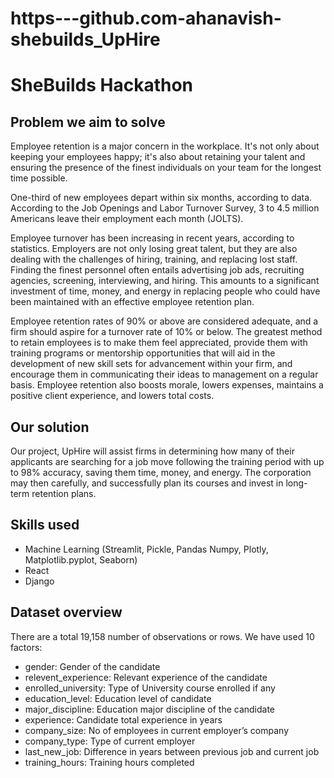 # https---github.com-ahanavish-shebuilds_UpHire
# SheBuilds Hackathon

## Problem we aim to solve

Employee retention is a major concern in the workplace. It's not only about keeping your employees happy; it's also about retaining your talent and ensuring the presence of the finest individuals on your team for the longest time possible.

One-third of new employees depart within six months, according to data. According to the Job Openings and Labor Turnover Survey, 3 to 4.5 million Americans leave their employment each month (JOLTS).

Employee turnover has been increasing in recent years, according to statistics. Employers are not only losing great talent, but they are also dealing with the challenges of hiring, training, and replacing lost staff. Finding the finest personnel often entails advertising job ads, recruiting agencies, screening, interviewing, and hiring. This amounts to a significant investment of time, money, and energy in replacing people who could have been maintained with an effective employee retention plan.

Employee retention rates of 90% or above are considered adequate, and a firm should aspire for a turnover rate of 10% or below. The greatest method to retain employees is to make them feel appreciated, provide them with training programs or mentorship opportunities that will aid in the development of new skill sets for advancement within your firm, and encourage them in communicating their ideas to management on a regular basis. Employee retention also boosts morale, lowers expenses, maintains a positive client experience, and lowers total costs.

## Our solution

Our project, UpHire will assist firms in determining how many of their applicants are searching for a job move following the training period with up to 98% accuracy, saving them time, money, and energy. The corporation may then carefully, and successfully plan its courses and invest in long-term retention plans.

## Skills used

* Machine Learning (Streamlit, Pickle, Pandas Numpy, Plotly, Matplotlib.pyplot, Seaborn)
* React
* Django

## Dataset overview
There are a total 19,158 number of observations or rows. We have used 10 factors:

* gender: Gender of the candidate
* relevent_experience: Relevant experience of the candidate
* enrolled_university: Type of University course enrolled if any
* education_level: Education level of candidate
* major_discipline: Education major discipline of the candidate
* experience: Candidate total experience in years
* company_size: No of employees in current employer’s company
* company_type: Type of current employer
* last_new_job: Difference in years between previous job and current job
* training_hours: Training hours completed
